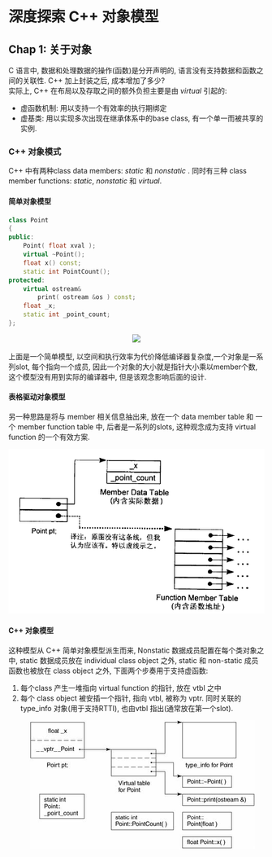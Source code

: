 # 深度探索 C++ 对象模型

## Chap 1: 关于对象
C 语言中, 数据和处理数据的操作(函数)是分开声明的, 语言没有支持数据和函数之间的关联性. C++ 加上封装之后, 成本增加了多少? <br>
实际上, C++ 在布局以及存取之间的额外负担主要是由 _virtual_ 引起的:
* 虚函数机制: 用以支持一个有效率的执行期绑定
* 虚基类: 用以实现多次出现在继承体系中的base class, 有一个单一而被共享的实例.

### C++ 对象模式
C++ 中有两种class data members: _static_ 和 _nonstatic_ . 同时有三种 class member functions: _static_, _nonstatic_ 和 _virtual_. 
#### 简单对象模型
```C++
class Point
{
public:
    Point( float xval );
    virtual ~Point();
    float x() const;
    static int PointCount();
protected:
    virtual ostream&
        print( ostream &os ) const;
    float _x;
    static int _point_count;
};
```
<p align="center">
<img src="https://gitee.com/Haitau1996/picture-hosting/raw/master/img/20210331123916.jpg"/>
</p>
上面是一个简单模型, 以空间和执行效率为代价降低编译器复杂度,一个对象是一系列slot, 每个指向一个成员, 因此一个对象的大小就是指针大小乘以member个数, 这个模型没有用到实际的编译器中, 但是该观念影响后面的设计.<br>

#### 表格驱动对象模型
另一种思路是将与 member 相关信息抽出来, 放在一个 data member table 和 一个 member function table 中, 后者是一系列的slots, 这种观念成为支持 virtual function 的一个有效方案.
<p align="center">
<img src="https://raw.githubusercontent.com/Haitau1996/picgo-hosting/master/img/20210331140727.png"/>
</p>

#### C++ 对象模型
这种模型从 C++ 简单对象模型派生而来, Nonstatic 数据成员配置在每个类对象之中, static 数据成员放在 individual class object 之外, static 和 non-static 成员函数也被放在 class object 之外, 下面两个步奏用于支持虚函数:
1. 每个class 产生一堆指向 virtual function 的指针, 放在 vtbl 之中
2. 每个 class object 被安插一个指针, 指向 vtbl, 被称为 vptr. 同时关联的 type_info 对象(用于支持RTTI), 也由vtbl 指出(通常放在第一个slot).
   <p align="center">
   <img src="https://raw.githubusercontent.com/Haitau1996/picgo-hosting/master/img/20210331141408.jpg"/>
   </p>


